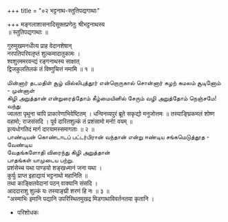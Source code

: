 +++
title = "०२ भट्टनाथ-स्तुतिपद्यगाथाः"

+++
मङ्गलाशासनादिसूक्तप्रणेतुः श्रीभट्टनाथस्य   
॥ स्तुतिपद्यगाथाः ॥   

गुरुमुखमनधीत्य प्राह वेदानशेषान्   
नरपतिपरिवलृप्तं शुल्कमादातुकामः ।   
श्वशुरममरवन्द्यं रङ्गनाथस्य साक्षात्   
द्विजकुलतिलकं तं विष्णुचित्तं नमामि ॥ १ ॥   

மின்னார் தடமதிள் சூழ் வில்லிபுத்தூர் என்றொருகால் சொன்னார் கழற் கமலம் சூடினோம் - முன்னாள்   
கிழி அறுத்தான் என்றுரைத்தோம் கீழ்மையினில் சேரும் வழி அறுத்தோம் நெஞ்சமே! வந்து   
ज्वलता पृथुना चापि प्राकारेणाभिवेष्टितम् । धन्विनव्यपुरं ब्रूते सकृद्यो मनुजोत्तमः ॥ तस्याङ्घ्रिकमलं शोष्ण वहामो; राजसंसदि । पूर्व दारितशुल्कं तं प्रशंसामो मनो! वयम् ॥   
इत्यधोगतिदं मार्ग दारयामस्समागताः ॥ २ ॥   
பாண்டியன் கொண்டாடப் பட்டர்பிரான் வந்தான் என்று ஈண்டிய சங்கமெடுத்தூத - வேண்டிய   
வேதங்களோதி விரைந்து கிழி அறுத்தான்   
பாதங்கள் யாமுடைய பற்று.   
प्रशंसेच्च यथा पाण्डयो शङ्खध्मानं जना यथा ।   
कुर्युः प्राप्त इहाद्यायं भट्टनाथो महानिति ॥   
तथा काङ्क्षितवेदानां पठन् वाक्यानि संसदि ।   
आददाराशु शुल्कं यः तस्याङ्घ्री शरणं हि नः ॥ ३ ॥   
"अस्माभिः इमानि पद्यानि उपरिस्थितमुखद्र मिडगाथाविवर्तनतया कृतानि ।
- परिशोधकः   

